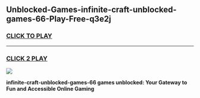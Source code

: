 
## Unblocked-Games-infinite-craft-unblocked-games-66-Play-Free-q3e2j
<h3>
<a href="https://premium76.site?title=infinite-craft-unblocked-games-66&ref=24M">CLICK TO PLAY</a></h3>
<hr>

<h3>
<a href="https://premium76.site?title=infinite-craft-unblocked-games-66&ref=24M">CLICK 2 PLAY</a>
  
</h3>

<a href="https://premium76.site?title=infinite-craft-unblocked-games-66&ref=24M"><img src="https://clearcache.store/games.png"></a>


**infinite-craft-unblocked-games-66 games unblocked: Your Gateway to Fun and Accessible Online Gaming**
